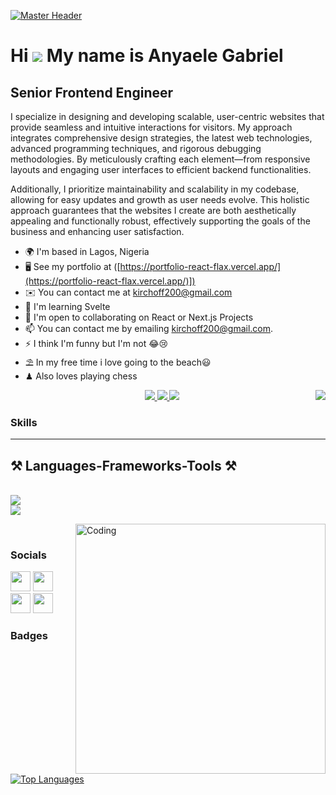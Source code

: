 [![Master Header](https://camo.githubusercontent.com/4d9f5ecceb711eec6e2018f38a5677dc657c9738d4a65ba3b928c41c0a45b439/68747470733a2f2f6d69726f2e6d656469756d2e636f6d2f6d61782f313336302f302a37513379765349765f7430696f4a2d5a2e676966)](https://rishavchanda.io)

Hi ![](https://user-images.githubusercontent.com/18350557/176309783-0785949b-9127-417c-8b55-ab5a4333674e.gif) My name is Anyaele Gabriel
====================================================================================================================================

Senior Frontend Engineer
-----------------

I specialize in designing and developing scalable, user-centric websites that provide seamless and intuitive interactions for visitors. My approach integrates comprehensive design strategies, the latest web technologies, advanced programming techniques, and rigorous debugging methodologies. By meticulously crafting each element—from responsive layouts and engaging user interfaces to efficient backend functionalities.

Additionally, I prioritize maintainability and scalability in my codebase, allowing for easy updates and growth as user needs evolve. This holistic approach guarantees that the websites I create are both aesthetically appealing and functionally robust, effectively supporting the goals of the business and enhancing user satisfaction.




* 🌍 I'm based in Lagos, Nigeria
* 🖥️ See my portfolio at ([https://portfolio-react-flax.vercel.app/](https://portfolio-react-flax.vercel.app/)])
* ✉️ You can contact me at [kirchoff200@gmail.com](mailto:Kirchoff200@gmail.com)
* 🧠 I'm learning Svelte
* 🤝 I'm open to collaborating on React or Next.js Projects
* 📫 You can contact me by emailing kirchoff200@gmail.com.
* ⚡ I think I'm funny but I'm not 😂😢
* ⛱ In my free time i love going to the beach😃
* ♟ Also loves playing chess

<img align="right" src="https://visitor-badge.laobi.icu/badge?page_id=salesp07.salesp07" />

<p align="center">
 <a href="https://portfolio-react-flax.vercel.app/" target="_blank">
     <img src="https://img.shields.io/badge/Portfolio-FF5722?style=for-the-badge&logo=todoist&logoColor=white" target="_blank" /> <!-- sqlite, safari, google-chrome are other good icon options -->
  </a>
  <a href="mailto:kirchoff200@gmail.com">
    <img src="https://img.shields.io/badge/Gmail-333333?style=for-the-badge&logo=gmail&logoColor=red" />
  </a>
  <a href="https://www.linkedin.com/in/gabriel-chima2021" target="_blank">
    <img src="https://img.shields.io/badge/LinkedIn-0077B5?style=for-the-badge&logo=linkedin&logoColor=white" target="_blank" />
  </a>
</p>
 

### Skills

<p align="left">
 <hr/> 
<h2 align="left">⚒️ Languages-Frameworks-Tools ⚒️</h2>
<br/>
<div align="left" width="300" Top="-120px">
    <img src="https://skillicons.dev/icons?i=react,bootstrap,mui,html,css,sass,vscode,github,figma,tailwind,git,vite" /><br>
    <img src="https://skillicons.dev/icons?i=nodejs,python,babel,javascript,typescript,redux,express,firebase,mongodb,nextjs,xd" />
</div>
</p>

<img align="right" alt="Coding" width="400" src="https://camo.githubusercontent.com/130ffc354b6ee3c8c9e506276e598bf4e19ea7950df203dacf6aeee4fc543a50/68747470733a2f2f616e616c7974696373696e6469616d61672e636f6d2f77702d636f6e74656e742f75706c6f6164732f323031382f31322f646576656c6f7065722d6472696262626c652e676966" >

<br/>


### Socials

<p align="left"> <a href="https://github.com/Chimex2022" target="_blank" rel="noreferrer"><img src="https://raw.githubusercontent.com/danielcranney/readme-generator/main/public/icons/socials/github-dark.svg" width="32" height="32" /></a> <a href="www.linkedin.com/in/gabriel-chima2021" target="_blank" rel="noreferrer"><img src="https://raw.githubusercontent.com/danielcranney/readme-generator/main/public/icons/socials/linkedin.svg" width="32" height="32" /></a> <a href="https://medium.com/@kirchoff200" target="_blank" rel="noreferrer"><img src="https://raw.githubusercontent.com/danielcranney/readme-generator/main/public/icons/socials/medium-dark.svg" width="32" height="32" /></a> <a href="https://stackoverflow.com/users/19809327/anyaele-gabriel" target="_blank" rel="noreferrer"><img src="https://raw.githubusercontent.com/danielcranney/readme-generator/main/public/icons/socials/stackoverflow.svg" width="32" height="32" /></a></p>


### Badges

<a href="https://github.com/Chimex2022" align="left"><img src="https://github-readme-stats.vercel.app/api/top-langs/?username=Chimex2022&langs_count=10&title_color=3382ed&text_color=3382ed&icon_color=3382ed&bg_color=1c1917&hide_border=true&locale=en&custom_title=Top%20%Languages" alt="Top Languages" /></a>




